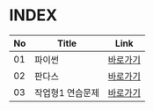 # INDEX

|No|Title|Link|
|-|-|-|
|01|파이썬|[바로가기](./01)|
|02|판다스|[바로가기](./02)|
|03|작업형1 연습문제|[바로가기](./03)|

<br>
